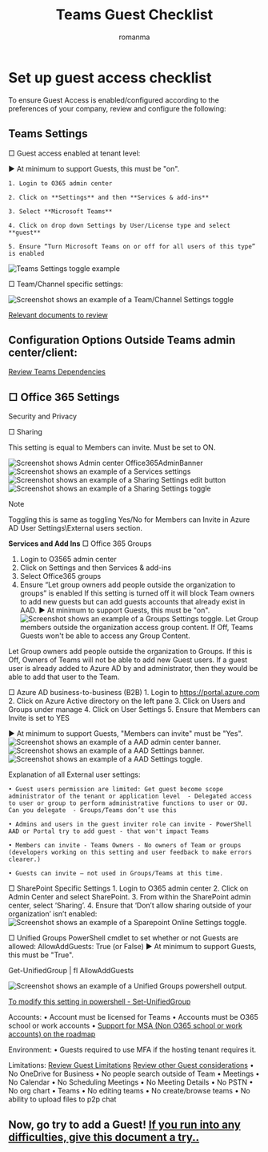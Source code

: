 ﻿---
title: Teams Guest Checklist
author: romanma
ms.author: romanma
manager: lolaj
ms.date: 2/15/18
ms.topic: article
ms.service: msteams
ms.reviewer: laal
MS.collection: Strat_MT_TeamsAdmin
appliesto: 
- Microsoft Teams
localization_priority: Normal
f1keywords: None
description: Setup Microsoft Teams Guest Access step by step.
---

# Set up guest access checklist

To ensure Guest Access is enabled/configured according to the preferences of your company, review and configure the following:

## Teams Settings

□  Guest access enabled at tenant level:

► At minimum to support Guests, this must be "on".

	1. Login to O365 admin center 

	2. Click on **Settings** and then **Services & add-ins**

	3. Select **Microsoft Teams**

	4. Click on drop down Settings by User/License type and select **guest**

	5. Ensure “Turn Microsoft Teams on or off for all users of this type” is enabled

![Teams Settings toggle example](../media/TeamsSettings1.png)

□ Team/Channel specific settings:

![Screenshot shows an example of a Team/Channel Settings toggle](../media/TeamsSettings2.png)

[Relevant documents to review](guest-access.md)

 ## Configuration Options Outside Teams admin center/client:

[Review Teams Dependencies](teams-dependencies.md)

## □ Office 365 Settings

Security and Privacy

□  Sharing

This setting is equal to Members can invite. Must be set to ON. 

![Screenshot shows Admin center Office365AdminBanner](../media/Office365AdminBanner.png)
![Screenshot shows an example of a Services settings](../media/Office365Admin_Services_addins.png)
![Screenshot shows an example of a Sharing Settings edit button](../media/Office365Admin_Services_addins_Sharing1.png)
![Screenshot shows an example of a Sharing Settings toggle](../media/Office365Admin_Services_addins_Sharing2.png)

> [!Note] 
> Toggling this is same as toggling Yes/No for Members can Invite in Azure AD User Settings\External users section.
    
**Services and Add Ins**
□ Office 365 Groups
1. Login to O3565 admin center 
2. Click on Settings and then Services & add-ins
3. Select Office365 groups
4. Ensure “Let group owners add people outside the organization to groups” is enabled
	If this setting is turned off it will block Team owners to add new guests but can add guests accounts that already exist in AAD.
	► At minimum to support Guests, this must be "on".
![Screenshot shows an example of a Groups Settings toggle. ](../media/Office365Admin_Services_addins365Groups1.png)
Let Group members outside the organization access group content. If Off, Teams Guests won't be able to access any Group Content. 

Let Group owners add people outside the organization to Groups. If this is Off, Owners of Teams will not be able to add new Guest users. If a guest user is already added to Azure AD by and administrator, then they would be able to add that user to the Team. 


□ Azure AD business-to-business (B2B)
	1. Login to https://portal.azure.com 
	2. Click on Azure Active directory on the left pane
	3. Click on Users and Groups under manage
	4. Click on User Settings
	5. Ensure that Members can Invite is set to YES

► At minimum to support Guests, "Members can invite" must be "Yes".
![Screenshot shows an example of a AAD admin center banner. ](../media/AADAdminCenter.png)
![Screenshot shows an example of a AAD Settings banner. ](../media/AADSettingsBanner.png)
![Screenshot shows an example of a AAD Settings toggle. ](../media/AADSettings1.png)

Explanation of all External user settings:

	• Guest users permission are limited: Get guest become scope administrator of the tenant or application level  - Delegated access to user or group to perform administrative functions to user or OU. Can you delegate  - Groups/Teams don’t use this

	• Admins and users in the guest inviter role can invite - PowerShell AAD or Portal try to add guest - that won't impact Teams

	• Members can invite - Teams Owners - No owners of Team or groups (developers working on this setting and user feedback to make errors clearer.) 

	• Guests can invite – not used in Groups/Teams at this time.


□ SharePoint Specific Settings
	1. Login to O365 admin center 
	2. Click on Admin Center and select SharePoint.
	3. From within the SharePoint admin center, select ‘Sharing’.
	4. Ensure that ‘Don’t allow sharing outside of your organization’ isn’t enabled:
![Screenshot shows an example of a Sparepoint Online Settings toggle. ](../media/SPOSettings1.png)

□ Unified Groups
PowerShell cmdlet to set whether or not Guests are allowed:
AllowAddGuests: True (or False)
► At minimum to support Guests, this must be "True".

Get-UnifiedGroup <name> | fl AllowAddGuests

![Screenshot shows an example of a Unified Groups powershell output. ](../media/UnifiedGroup1.png)

[To modify this setting in powershell - Set-UnifiedGroup](https://technet.microsoft.com/en-us/library/mt238274(v=exchg.160).aspx)

Accounts:
• Account must be licensed for Teams
• Accounts must be O365 school or work accounts
• [Support for MSA (Non O365 school or work accounts) on the roadmap](https://products.office.com/en-us/business/office-365-roadmap?filters=%26freeformsearch=guest)

Environment:
• Guests required to use MFA if the hosting tenant requires it.

Limitations:
[Review Guest Limitations](guest-experience.md)
[Review other Guest considerations](https://support.office.com/en-us/article/guest-access-in-office-365-groups-bfc7a840-868f-4fd6-a390-f347bf51aff6)
• No OneDrive for Business
• No people search outside of Team
• Meetings
	• No Calendar
	• No Scheduling Meetings
	• No Meeting Details
• No PSTN
• No org chart
• Teams
	• No editing teams
	• No create/browse teams
• No ability to upload files to p2p chat

## Now, go try to add a Guest!  [If you run into any difficulties, give this document a try..](https://techcommunity.microsoft.com/t5/Microsoft-Teams/Guest-Access-Troubleshooting-Guide/td-p/119797)

